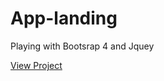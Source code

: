 # App-landing


Playing with Bootsrap 4 and Jquey

[View Project](https://cdn.rawgit.com/FrankGmz/App-landing/master/index.html)
